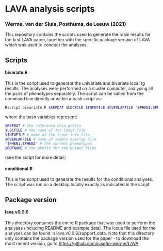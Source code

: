 # LAVA analysis scripts 
### Werme, van der Sluis, Posthuma, de Leeuw (2021)

This repository contains the scripts used to generate the main results for the first LAVA paper, together with the specific package version of LAVA which was used to conduct the analyses.

## Scripts
#### **bivariate.R**
This is the script used to generate the univariate and bivariate local rg results. The analyses were performed on a cluster computer, analysing all the pairs of phenotypes separately. The script can be called from the command line directly or within a bash script as: 
``` bash
Rscript bivariate.R $REFDAT $LOCFILE $INFOFILE $OVERLAPFILE "$PHEN1;$PHEN2" $OUTNAME
```

where the bash variables represent:
``` bash
$REFDAT # the reference data prefix
$LOCFILE # the name of the locus file 
$INFOFILE # name of the input info file
$OVERLAPFILE # name of sample overlap file
"$PHEN1;$PHEN2" # the current phenotypes
$OUTNAME # the prefix for the output files
```

(see the script for more detail)


#### **conditional.R**
This is the script used to generate the results for the conditional analyses. The script was run on a desktop locally exactly as indicated in the script

## Package version
#### **lava.v0.0.6**
This directory containes the entire R package that was used to perform the analyses (including README and example data). The locus file used for the analyses can be found in lava.v0.0.6/support_data. Note that this directory only contains the package version used for the paper - to download the most recent version, go to https://github.com/josefin-werme/LAVA
